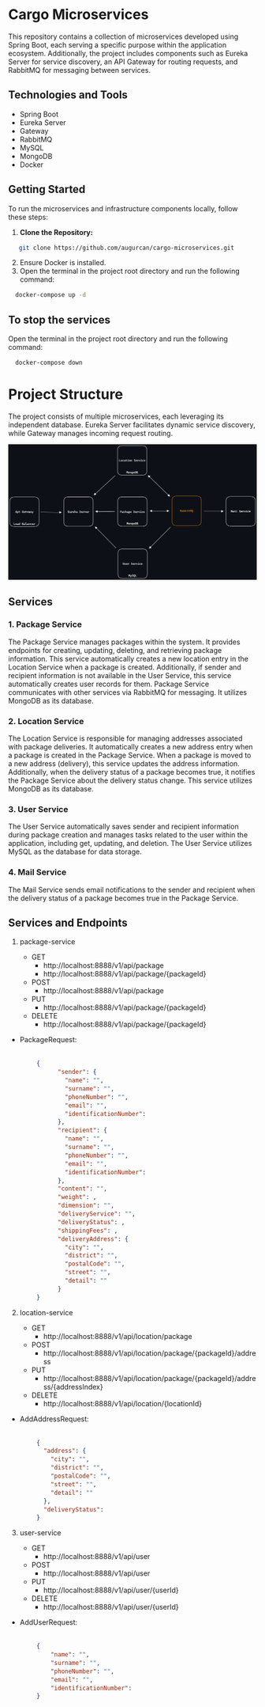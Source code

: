 # Cargo Microservices

This repository contains a collection of microservices developed using Spring Boot, each serving a specific purpose within the application ecosystem. Additionally, the project includes components such as Eureka Server for service discovery, an API Gateway for routing requests, and RabbitMQ for messaging between services.

## Technologies and Tools

- Spring Boot
- Eureka Server
- Gateway
- RabbitMQ
- MySQL
- MongoDB
- Docker

## Getting Started

To run the microservices and infrastructure components locally, follow these steps:

1. **Clone the Repository:**
```bash
   git clone https://github.com/augurcan/cargo-microservices.git
```
2. Ensure Docker is installed.
3. Open the terminal in the project root directory and run the following command:

```bash
  docker-compose up -d
```

## To stop the services
Open the terminal in the project root directory and run the following command:
```bash
  docker-compose down
```

# Project Structure

The project consists of multiple microservices, each leveraging its independent database. Eureka Server facilitates dynamic service discovery, while Gateway manages incoming request routing.

![structure](images/cargo.png)

## Services

### 1. Package Service

The Package Service manages packages within the system. It provides endpoints for creating, updating, deleting, and retrieving package information. This service automatically creates a new location entry in the Location Service when a package is created. Additionally, if sender and recipient information is not available in the User Service, this service automatically creates user records for them. Package Service communicates with other services via RabbitMQ for messaging. It utilizes MongoDB as its database.

### 2. Location Service

The Location Service is responsible for managing addresses associated with package deliveries. It automatically creates a new address entry when a package is created in the Package Service. When a package is moved to a new address (delivery), this service updates the address information. Additionally, when the delivery status of a package becomes true, it notifies the Package Service about the delivery status change. This service utilizes MongoDB as its database.

### 3. User Service


The User Service automatically saves sender and recipient information during package creation and manages tasks related to the user within the application, including get, updating, and deletion. The User Service utilizes MySQL as the database for data storage.
### 4. Mail Service

The Mail Service sends email notifications to the sender and recipient when the delivery status of a package becomes true in the Package Service.

## Services and Endpoints
1. package-service
   
	- GET
		* http://localhost:8888/v1/api/package
		* http://localhost:8888/v1/api/package/{packageId}
	- POST
		* http://localhost:8888/v1/api/package
	- PUT
		* http://localhost:8888/v1/api/package/{packageId}
	- DELETE
		* http://localhost:8888/v1/api/package/{packageId}

- PackageRequest:
```json

		{
			  "sender": {
				"name": "",
				"surname": "",
				"phoneNumber": "",
				"email": "",
				"identificationNumber": 
			  },
			  "recipient": {
				"name": "",
				"surname": "",
				"phoneNumber": "",
				"email": "",
				"identificationNumber": 
			  },
			  "content": "",
			  "weight": ,
			  "dimension": "",
			  "deliveryService": "",
			  "deliveryStatus": ,
			  "shippingFees": ,
			  "deliveryAddress": {
				"city": "",
				"district": "",
				"postalCode": "",
				"street": "",
				"detail": ""
			  }
		}


```
2. location-service
   
	- GET
		* http://localhost:8888/v1/api/location/package
	- POST
		* http://localhost:8888/v1/api/location/package/{packageId}/address
	- PUT
		* http://localhost:8888/v1/api/location/package/{packageId}/address/{addressIndex}
	- DELETE
		* http://localhost:8888/v1/api/location/{locationId}

- AddAddressRequest:
```json

		{
		  "address": {
			"city": "",
			"district": "",
			"postalCode": "",
			"street": "",
			"detail": ""
		  },
		  "deliveryStatus": 
		}
```
3. user-service
   
	- GET
		* http://localhost:8888/v1/api/user
	- POST
		* http://localhost:8888/v1/api/user
	- PUT
		* http://localhost:8888/v1/api/user/{userId}
	- DELETE
		* http://localhost:8888/v1/api/user/{userId}

- AddUserRequest:
```json

		{
			"name": "",
			"surname": "",
			"phoneNumber": "",
			"email": "",
			"identificationNumber":
		}
```
